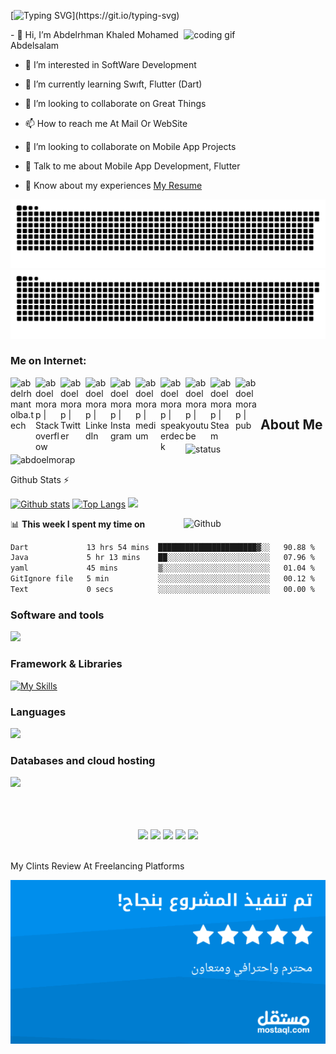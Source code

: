 [![Typing SVG](https://readme-typing-svg.herokuapp.com?color=%2300F7EF&size=27&duration=6000&vCenter=true&lines=Mobile+Developer..;Abdelrhman+Tolba..)](https://git.io/typing-svg)



<img src="https://analyticsindiamag.com/wp-content/uploads/2018/12/developer-dribbble.gif" alt="coding gif" height="45%" width="45%" align="right">
- 👋 Hi, I’m Abdelrhman Khaled Mohamed Abdelsalam
  
- 👀 I’m interested in SoftWare Development
  
- 🌱 I’m currently learning Swıft, Flutter (Dart)
  
- 💞️ I’m looking to collaborate on Great Things
  
- 📫 How to reach me  At Mail Or WebSite

- 👯 I’m looking to collaborate on Mobile App Projects

- 💬 Talk to me about Mobile App Development, Flutter

- 📄 Know about my experiences [My Resume](https://www.linkedin.com/in/abdelrahman-abdelsalam-b72983151) 

<!---
### Spotify 🎧
[<img src="https://spotify-now-playing-beta.vercel.app/api/spotify?background_color=00000000&border_color=00000000" alt="Abdo Tolba Spotify Playing" width="400" />](https://open.spotify.com/user/31ji7qz2wvg4bhpsyg4gmoye2qna)
-->
![GitHub Snake Light](dist/github-contribution-grid-snake.svg#gh-light-mode-only)
![GitHub Snake dark](dist/github-contribution-grid-snake-dark.svg#gh-dark-mode-only)

### Me on Internet:

[<img align="left" alt="abdelrhmantolba.tech" width="40px" src="https://img.icons8.com/color/344/globe.png" />][website]
[<img align="left" alt="abdoelmorap | Stackoverflow" width="40px" src="https://img.icons8.com/color/344/stackoverflow.png" />][stackoverflow]
[<img align="left" alt="abdoelmorap | Twitter" width="40px" src="https://img.icons8.com/color/344/twitter--v2.png" />][twitter]
[<img align="left" alt="abdoelmorap | LinkedIn" width="40px" src="https://img.icons8.com/fluent/48/000000/linkedin.png" />][linkedin]
[<img align="left" alt="abdoelmorap | Instagram" width="40px" src="https://img.icons8.com/fluency/344/instagram-new.png" />][instagram] 
[<img align="left" alt="abdoelmorap | medium" width="40px" src="https://img.icons8.com/color-glass/344/medium-logo.png" />][medium]
[<img align="left" alt="abdoelmorap | speakerdeck" width="40px" src="https://storage.googleapis.com/indie-hackers.appspot.com/product-avatars/speakerdeck/C2hl9Ew56CSKmPiij7HFpTcPI1A3" />][speakerdeck]
[<img align="left" alt="abdoelmorap | youtube" width="40px" src="https://img.icons8.com/color/344/youtube-play.png" />][youtube]
[<img align="left" alt="abdoelmorap | Steam" width="40px" src="https://img.icons8.com/fluency/344/steam.png" />][steam]
[<img align="left" alt="abdoelmorap | pub" width="40px" src="https://img.icons8.com/color/344/dart.png" />][pub]

<br />
<br />

<h2> About Me</h2>

![status](https://nocache.advaith.workers.dev?url=https://img.shields.io/endpoint?url=https://dev.discordprofiles.me/api/badge/status/650393469436559360?simple=false)  
<img src="https://komarev.com/ghpvc?username=Abdelrahman-Tolba-Flutter-Appy&label=Profile%20views&color=0e75b6&style=flat" alt="abdoelmorap" />  


<summary>Github Stats ⚡</summary>
  
<a href="#">![Github stats](https://github-readme-stats.vercel.app/api?username=Abdelrahman-Tolba-Flutter-Appy&theme=blueberry&count_private=true&hide_border=true&line_height=40)</a>
<a href="#">![Top Langs](https://github-readme-stats.vercel.app/api/top-langs/?username=Abdelrahman-Tolba-Flutter-Appy&layout=compact&theme=blueberry&count_private=true&hide_border=true)</a>
<img src="https://github-readme-streak-stats.herokuapp.com/?user=Abdelrahman-Tolba-Flutter-Appy&stroke=0d1117&background=0d1117&ring=0891b2&fire=0891b2&currStreakNum=ffffff&currStreakLabel=0891b2&sideNums=ffffff&count_private=true&sideLabels=ffffff&dates=ffffff&hide_border=true&locale=en" />


<img style="float: right;" width="45%" align="right" alt="Github" src="https://raw.githubusercontent.com/onimur/.github/master/.resources/git-header.svg"   />


📊 **This week I spent my time on**
<!--START_SECTION:waka-->

```txt
Dart             13 hrs 54 mins  ██████████████████████▓░░   90.88 %
Java             5 hr 13 mins    ██░░░░░░░░░░░░░░░░░░░░░░░   07.96 %
yaml             45 mins         ▒░░░░░░░░░░░░░░░░░░░░░░░░   01.04 %
GitIgnore file   5 min           ░░░░░░░░░░░░░░░░░░░░░░░░░   00.12 %
Text             0 secs          ░░░░░░░░░░░░░░░░░░░░░░░░░   00.00 %
```

<!--END_SECTION:waka-->










<h3 align="left">Software and tools</h3>
<p align="left">
  <a href="https://skillicons.dev">
    <img src="https://skillicons.dev/icons?i=figma,androidstudio,idea,git,postman,stackoverflow,vscode"/>
  </a>
</p>

<h3 align="left">Framework & Libraries</h3>

[![My Skills](https://skillicons.dev/icons?i=nodejs,flutter,laravel&theme=light)](https://skillicons.dev)


  
<h3 align="left">Languages</h3>
<p align="left">
  <a href="https://skillicons.dev">
    <img src="https://skillicons.dev/icons?i=java,kotlin,swift,dart,php" />
  </a>
</p>



<h3 align="left">Databases and cloud hosting</h3>
<p align="left">
  <a href="https://skillicons.dev">
    <img src="https://skillicons.dev/icons?i=firebase,sqlite,mysql,mongodb" />
  </a>
</p>


 

</br>
</br>




<br>
<div align="center">
  <img src="http://github-profile-summary-cards.vercel.app/api/cards/profile-details?username=Abdelrahman-Tolba-Flutter-Appy&theme=aura" />
  <img src="http://github-profile-summary-cards.vercel.app/api/cards/repos-per-language?username=Abdelrahman-Tolba-Flutter-Appy&theme=aura" />
  <img src="http://github-profile-summary-cards.vercel.app/api/cards/most-commit-language?username=Abdelrahman-Tolba-Flutter-Appy&theme=aura" />
  <img src="http://github-profile-summary-cards.vercel.app/api/cards/stats?username=Abdelrahman-Tolba-Flutter-Appy&theme=aura" />
  <img src="http://github-profile-summary-cards.vercel.app/api/cards/productive-time?username=Abdelrahman-Tolba-Flutter-Appy&theme=aura&utcOffset=5.3" />
</div>
<p>

<br>
My Clints Review At Freelancing Platforms
<br>
<div align="center">
<img src="https://raw.githubusercontent.com/abdoelmorap/abdoelmorap/main/ezgif-7-a07dc5cc36.gif" alt="coding gif"   align="center">
</div>
<br>
<!---
abdoelmorap/abdoelmorap is a ✨ special ✨ repository because its `README.md` (this file) appears on your GitHub profile.
You can click the Preview link to take a look at your changes.
--->

[website]: https://abdelrhmantolba.tech
[stackoverflow]: https://stackoverflow.com/users/13426549/abdelrhman-khaled
[twitter]: https://x.com/abdelrh59861398
[instagram]: https://www.instagram.com/abdelrahman__tolba/
[linkedin]: https://www.linkedin.com/in/abdelrahman-abdelsalam-b72983151/
[steam]: https://steamcommunity.com/id/abdoelmorap/
[pub]: https://pub.dev/publishers/abdelrhmantolba.online/packages
[medium]: https://medium.com/abdoelmorap
[speakerdeck]: https://speakerdeck.com/abdoelmorap
[youtube]: https://www.youtube.com/channel/abdoelmorap 
